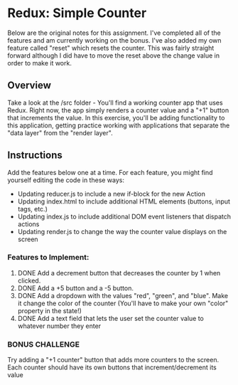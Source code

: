 # Redux: Simple Counter

Below are the original notes for this assignment. I've completed all of the features and am currently working on the bonus. I've also added my own feature called "reset" which resets the counter. This was fairly straight forward although I did have to move the reset above the change value in order to make it work. 

## Overview 

Take a look at the /src folder - You'll find a working counter app that uses Redux. Right now, the app simply renders a counter value and a "+1" button that increments the value. In this exercise, you'll be adding functionality to this application, getting practice working with applications that separate the "data layer" from the "render layer".

## Instructions

Add the features below one at a time. For each feature, you might find yourself editing the code in these ways:
- Updating reducer.js to include a new if-block for the new Action
- Updating index.html to include additional HTML elements (buttons, input tags, etc.)
- Updating index.js to include additional DOM event listeners that dispatch actions
- Updating render.js to change the way the counter value displays on the screen

### Features to Implement:
1) DONE Add a decrement button that decreases the counter by 1 when clicked.
2) DONE Add a +5 button and a -5 button.
3) DONE Add a dropdown with the values "red", "green", and "blue". Make it change the color of the counter (You'll have to make your own "color" property in the state!)
4) DONE Add a text field that lets the user set the counter value to whatever number they enter

### BONUS CHALLENGE
Try adding a "+1 counter" button that adds more counters to the screen. Each counter should have its own buttons that increment/decrement its value